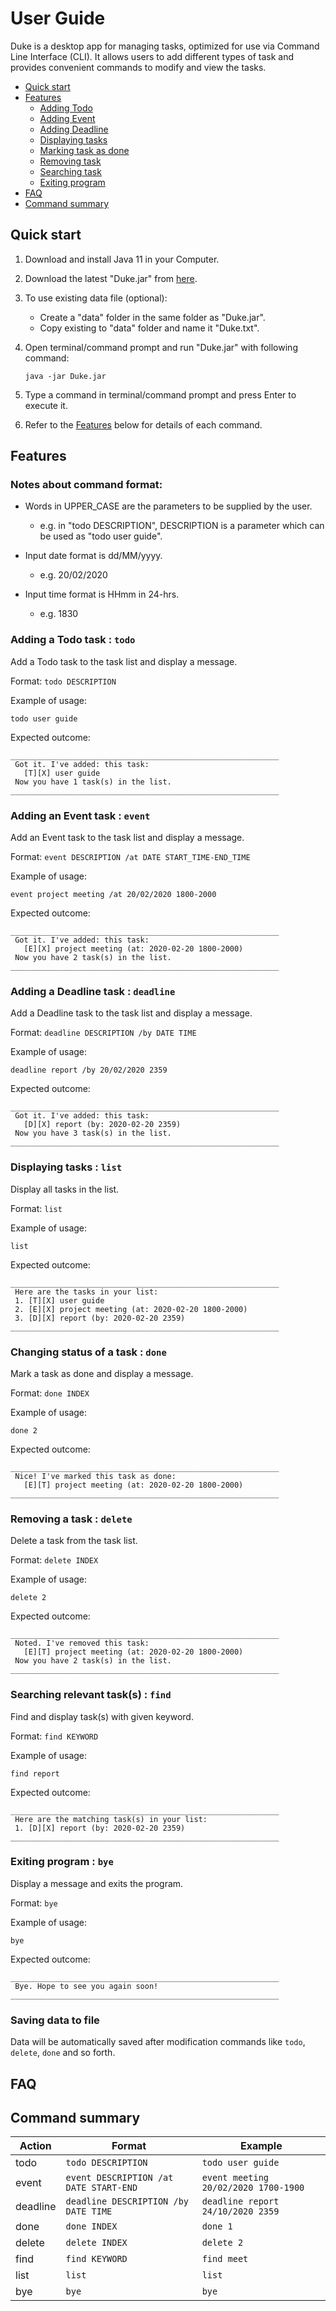 # User Guide

Duke is a desktop app for managing tasks, optimized for use via Command Line Interface (CLI).
It allows users to add different types of task and provides convenient commands to modify and 
view the tasks.

- [Quick start](#Quick-start)
- [Features](#Features)
    - [Adding Todo](#adding-a-todo-task--todo)
    - [Adding Event](#adding-an-event-task--event)
    - [Adding Deadline](#adding-a-deadline-task--deadline)
    - [Displaying tasks](#displaying-tasks--list)
    - [Marking task as done](#changing-status-of-a-task--done)
    - [Removing task](#removing-a-task--delete)
    - [Searching task](#searching-relevant-tasks--find)
    - [Exiting program](#exiting-program--bye)
- [FAQ](#FAQ)
- [Command summary](#Command-summary)

## Quick start

1. Download and install Java 11 in your Computer.

2. Download the latest "Duke.jar" from [here](https://github.com/QX-CHEN/ip/releases/download/A-Jar/Duke.jar).

3. To use existing data file (optional):
    - Create a "data" folder in the same folder as "Duke.jar".
    - Copy existing to "data" folder and name it "Duke.txt".

4. Open terminal/command prompt and run "Duke.jar" with following command:

    `java -jar Duke.jar`

5. Type a command in terminal/command prompt and press Enter to execute it.

6. Refer to the [Features](#features) below for details of each command.

## Features 

### Notes about command format:
- Words in UPPER_CASE are the parameters to be supplied by the user. 
    - e.g. in "todo DESCRIPTION", DESCRIPTION is a parameter which can be used 
      as "todo user guide".
    
- Input date format is dd/MM/yyyy.
    - e.g. 20/02/2020
      
- Input time format is HHmm in 24-hrs.
    - e.g. 1830

### Adding a Todo task : `todo`

Add a Todo task to the task list and display a message.

Format: `todo DESCRIPTION`

Example of usage: 

`todo user guide`

Expected outcome:

	____________________________________________________________
	 Got it. I've added: this task:
	   [T][X] user guide
	 Now you have 1 task(s) in the list.
	____________________________________________________________

### Adding an Event task : `event`

Add an Event task to the task list and display a message.

Format: `event DESCRIPTION /at DATE START_TIME-END_TIME`

Example of usage: 

`event project meeting /at 20/02/2020 1800-2000`

Expected outcome:

	____________________________________________________________
	 Got it. I've added: this task:
	   [E][X] project meeting (at: 2020-02-20 1800-2000)
	 Now you have 2 task(s) in the list.
	____________________________________________________________

### Adding a Deadline task : `deadline`

Add a Deadline task to the task list and display a message.

Format: `deadline DESCRIPTION /by DATE TIME`

Example of usage: 

`deadline report /by 20/02/2020 2359`

Expected outcome:

	____________________________________________________________
	 Got it. I've added: this task:
	   [D][X] report (by: 2020-02-20 2359)
	 Now you have 3 task(s) in the list.
	____________________________________________________________

### Displaying tasks : `list` 

Display all tasks in the list.

Format: `list`

Example of usage: 

`list`

Expected outcome:

	____________________________________________________________
	 Here are the tasks in your list:
	 1. [T][X] user guide
	 2. [E][X] project meeting (at: 2020-02-20 1800-2000)
	 3. [D][X] report (by: 2020-02-20 2359)
	____________________________________________________________

### Changing status of a task : `done`

Mark a task as done and display a message.

Format: `done INDEX`

Example of usage: 

`done 2`

Expected outcome:

	____________________________________________________________
	 Nice! I've marked this task as done:
	   [E][T] project meeting (at: 2020-02-20 1800-2000)
	____________________________________________________________

### Removing a task : `delete`

Delete a task from the task list.

Format: `delete INDEX`

Example of usage: 

`delete 2`

Expected outcome:

	____________________________________________________________
	 Noted. I've removed this task:
	   [E][T] project meeting (at: 2020-02-20 1800-2000)
	 Now you have 2 task(s) in the list.
	____________________________________________________________

### Searching relevant task(s) : `find`

Find and display task(s) with given keyword.

Format: `find KEYWORD`

Example of usage: 

`find report`

Expected outcome:

	____________________________________________________________
	 Here are the matching task(s) in your list:
	 1. [D][X] report (by: 2020-02-20 2359)
	____________________________________________________________

### Exiting program : `bye`

Display a message and exits the program.

Format: `bye`

Example of usage: 

`bye`

Expected outcome:

	____________________________________________________________
	 Bye. Hope to see you again soon!
	____________________________________________________________
	
### Saving data to file

Data will be automatically saved after modification commands like 
`todo`, `delete`, `done` and so forth.

## FAQ

## Command summary

Action | Format | Example
------ | ------ | -------
todo | `todo DESCRIPTION` | `todo user guide`
event | `event DESCRIPTION /at DATE START-END` | `event meeting 20/02/2020 1700-1900`
deadline | `deadline DESCRIPTION /by DATE TIME` | `deadline report 24/10/2020 2359`
done | `done INDEX` | `done 1`
delete | `delete INDEX` | `delete 2`
find | `find KEYWORD` | `find meet`
list | `list` | `list`
bye | `bye` | `bye`

